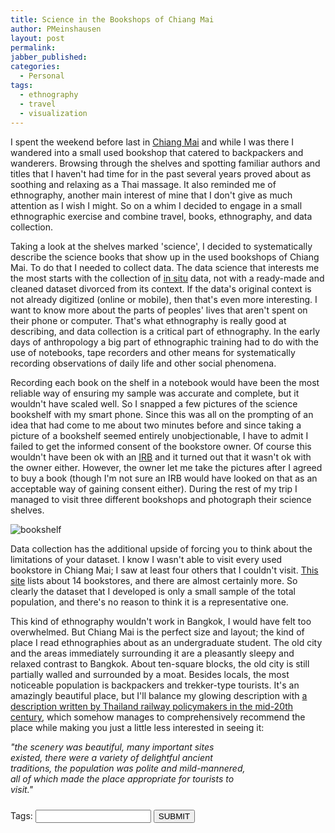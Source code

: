 ```yaml
---
title: Science in the Bookshops of Chiang Mai
author: PMeinshausen
layout: post
permalink: 
jabber_published:
categories:
  - Personal
tags:
  - ethnography
  - travel
  - visualization
---
```

<!--<link rel="stylesheet" href="https://maxcdn.bootstrapcdn.com/bootstrap/3.2.0/css/bootstrap.min.css">-->
<link rel="stylesheet" href="https://code.jquery.com/ui/1.11.1/themes/smoothness/jquery-ui.css">
<script src="https://ajax.googleapis.com/ajax/libs/jquery/1.11.1/jquery.min.js"></script>
<script src="https://code.jquery.com/ui/1.11.1/jquery-ui.js"></script>
<script src="https://maxcdn.bootstrapcdn.com/bootstrap/3.2.0/js/bootstrap.min.js"></script>
<script src="http://d3js.org/d3.v3.min.js"></script>
<script>
    var book_terms = [];
    $(document).ready(function(){
        $.getJSON('http://housesofstones.github.io/data/chiangGraph.json', function(response){
            for (i=0; i<Object.keys(response).length; i++){
                book_terms.push(Object.keys(response)[i]);
            }
        });
    });
    $(function() {
        var availableTags = book_terms;
        $( "#tags" ).autocomplete({
            source: availableTags
        });
    });
</script>
<style>
    
    .node {
        stroke-width: 1.5px;
    }

    .link {
        stroke: #EBC51C;
        stroke-opacity: .6;
    }

    .node {
        fill: #E35604;
    }

    .node text {
        color: #000;
        font: 10px;
        pointer-events: none;
    }
    .text_scroll {
        max-height:100px;
        overflow-y:scroll;
        width:700px;
    }
    .axis path,
    .axis line {
        fill: none;
        stroke: #213CB1;
        shape-rendering: crispEdges;
    }
    g.tick {
        font-size:10px;
    }
    .x.axis,
    .y.axis,
    .tick text {
        font-size: 10px;
    }

    rect {
        fill: #E35604;
    }

    pre, code {
        font-size: 12px;
    }
</style>

<div>
    <p>
    I spent the weekend before last in <a href="http://en.wikipedia.org/wiki/Chiang_Mai">Chiang Mai</a> and while I was there I wandered into a small used bookshop that catered to backpackers and wanderers. Browsing through the shelves and spotting familiar authors and titles that I haven't had time for in the past several years proved about as soothing and relaxing as a Thai massage. It also reminded me of ethnography, another main interest of mine that I don't give as much attention as I wish I might. So on a whim I decided to engage in a small ethnographic exercise and combine travel, books, ethnography, and data collection.
    </p>
    <p>
    Taking a look at the shelves marked 'science', I decided to systematically describe the science books that show up in the used bookshops of Chiang Mai. To do that I needed to collect data. The data science that interests me the most starts with the collection of <a href="http://en.wikipedia.org/wiki/In_situ#Experimental_psychology">in situ</a> data, not with a ready-made and cleaned dataset divorced from its context. If the data's original context is not already digitized (online or mobile), then that's even more interesting. I want to know more about the parts of peoples' lives that aren't spent on their phone or computer. That's what ethnography is really good at describing, and data collection is a critical part of ethnography. In the early days of anthropology a big part of ethnographic training had to do with the use of notebooks, tape recorders and other means for systematically recording observations of daily life and other social phenomena. 
    </p>
    <p>
    Recording each book on the shelf in a notebook would have been the most reliable way of ensuring my sample was accurate and complete, but it wouldn't have scaled well. So I snapped a few pictures of the science bookshelf with my smart phone. Since this was all on the prompting of an idea that had come to me about two minutes before and since taking a picture of a bookshelf seemed entirely unobjectionable, I have to admit I failed to get the informed consent of the bookstore owner. Of course this wouldn't have been ok with an <a href="http://en.wikipedia.org/wiki/Institutional_review_board">IRB</a> and it turned out that it wasn't ok with the owner either. However, the owner let me take the pictures after I agreed to buy a book (though I'm not sure an IRB would have looked on that as an acceptable way of gaining consent either). During the rest of my trip I managed to visit three different bookshops and photograph their science shelves. 
    </p>
    <p>
    <img src="http://housesofstones.github.io/images/chiang_1bookshelf1.jpg" alt="bookshelf">
    </p>
    <p>
    Data collection has the additional upside of forcing you to think about the limitations of your dataset. I know I wasn't able to visit every used bookstore in Chiang Mai; I saw at least four others that I couldn't visit. <a href="http://www.1stopchiangmai.com/shopping/books">This site</a> lists about 14 bookstores, and there are almost certainly more. So clearly the dataset that I developed is only a small sample of the total population, and there's no reason to think it is a representative one.
    </p>
    <p>
    This kind of ethnography wouldn't work in Bangkok, I would have felt too overwhelmed. But Chiang Mai is the perfect size and layout; the kind of place I read ethnographies about as an undergraduate student. The old city and the areas immediately surrounding it are a pleasantly sleepy and relaxed contrast to Bangkok. About ten-square blocks, the old city is still partially walled and surrounded by a moat. Besides locals, the most noticeable population is backpackers and trekker-type tourists. It's an amazingly beautiful place, but I'll balance my glowing description with <a href="http://www.siamese-heritage.org/jsspdf/1991/JSS_087_0h_Renard_ImageOfChiangMai.pdf">a description written by Thailand railway policymakers in the mid-20th century</a>, which somehow manages to comprehensively recommend the place while making you just a little less interested in seeing it: 
    </p>
    <p style="width:75%; font-style:italic;">
    "the scenery was beautiful, many important sites existed, there were a variety of delightful ancient traditions, the population was polite and mild-mannered, all of which made the place appropriate for tourists to visit."
    </p>
</div>
<!--
<div class="panel-group" id="accordion">
  <div class="panel panel-default">
    <div class="panel-heading">
      <h5 class="panel-title">
        <a data-toggle="collapse" data-parent="#accordion" href="#collapseOne">
          Photo of Bookshelf
        </a>
      </h5>
    </div>
    <div id="collapseOne" class="panel-collapse collapse">
      <div class="panel-body">
        <img src="https://googledrive.com/host/0B4U5l0y6n26iNHFiakpqLVhjOUk/chiang_1bookshelf1.jpg">
      </div>
    </div>
  </div>
</div>
-->
<script src="https://gist.github.com/PMeinshausen/c088ab28f515176685cb.js"></script>
<div id="chart"></div>
<div class='text_scroll' id="table"></div>
<div id="top_terms" style="margin-top:10px;"></div>
<div class='text_scroll' id="termstable"></div>
<div class="ui-widget">
    <label for="tags">Tags: </label>
    <input id="tags">
        <button type= "submit" id= "SUBMIT" onclick="update($('#tags').val())" value="SUBMIT">  SUBMIT</button>
</div>
<div id="graph"></div>

<script src="http://housesofstones.github.io/js/scienceChaingMaiYears.js">
</script>
<script src="http://housesofstones.github.io/js/scienceChaingMaiTerms.js">
</script>
<script src="http://housesofstones.github.io/js/scienceChaingMaiGraph.js">
</script>
